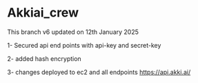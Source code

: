 # Akkiai_crew

This branch v6 updated on 12th January 2025

1- Secured api end points with api-key and secret-key

2- added hash encryption 

3- changes deployed to ec2 and all endpoints https://api.akki.ai/
